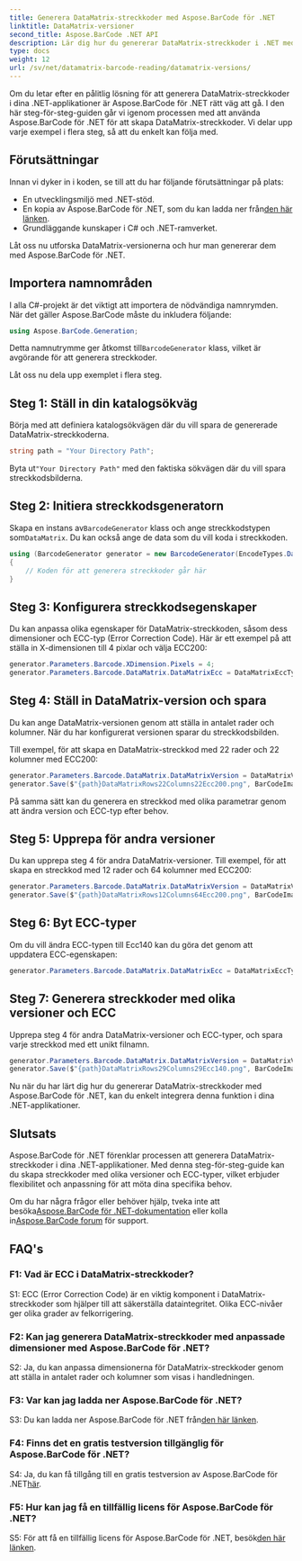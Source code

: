 ```yaml
---
title: Generera DataMatrix-streckkoder med Aspose.BarCode för .NET
linktitle: DataMatrix-versioner
second_title: Aspose.BarCode .NET API
description: Lär dig hur du genererar DataMatrix-streckkoder i .NET med Aspose.BarCode för .NET. Anpassade mått, ECC-stöd och mer.
type: docs
weight: 12
url: /sv/net/datamatrix-barcode-reading/datamatrix-versions/
---
```

Om du letar efter en pålitlig lösning för att generera DataMatrix-streckkoder i dina .NET-applikationer är Aspose.BarCode för .NET rätt väg att gå. I den här steg-för-steg-guiden går vi igenom processen med att använda Aspose.BarCode för .NET för att skapa DataMatrix-streckkoder. Vi delar upp varje exempel i flera steg, så att du enkelt kan följa med.

## Förutsättningar

Innan vi dyker in i koden, se till att du har följande förutsättningar på plats:
- En utvecklingsmiljö med .NET-stöd.
-  En kopia av Aspose.BarCode för .NET, som du kan ladda ner från[den här länken](https://releases.aspose.com/barcode/net/).
- Grundläggande kunskaper i C# och .NET-ramverket.

Låt oss nu utforska DataMatrix-versionerna och hur man genererar dem med Aspose.BarCode för .NET.

## Importera namnområden

I alla C#-projekt är det viktigt att importera de nödvändiga namnrymden. När det gäller Aspose.BarCode måste du inkludera följande:

```csharp
using Aspose.BarCode.Generation;
```

 Detta namnutrymme ger åtkomst till`BarcodeGenerator` klass, vilket är avgörande för att generera streckkoder.

Låt oss nu dela upp exemplet i flera steg.

## Steg 1: Ställ in din katalogsökväg

Börja med att definiera katalogsökvägen där du vill spara de genererade DataMatrix-streckkoderna.

```csharp
string path = "Your Directory Path";
```

 Byta ut`"Your Directory Path"` med den faktiska sökvägen där du vill spara streckkodsbilderna.

## Steg 2: Initiera streckkodsgeneratorn

 Skapa en instans av`BarcodeGenerator` klass och ange streckkodstypen som`DataMatrix`. Du kan också ange de data som du vill koda i streckkoden.

```csharp
using (BarcodeGenerator generator = new BarcodeGenerator(EncodeTypes.DataMatrix, "Åspóse.Barcóde©"))
{
    // Koden för att generera streckkoder går här
}
```

## Steg 3: Konfigurera streckkodsegenskaper

Du kan anpassa olika egenskaper för DataMatrix-streckkoden, såsom dess dimensioner och ECC-typ (Error Correction Code). Här är ett exempel på att ställa in X-dimensionen till 4 pixlar och välja ECC200:

```csharp
generator.Parameters.Barcode.XDimension.Pixels = 4;
generator.Parameters.Barcode.DataMatrix.DataMatrixEcc = DataMatrixEccType.Ecc200;
```

## Steg 4: Ställ in DataMatrix-version och spara

Du kan ange DataMatrix-versionen genom att ställa in antalet rader och kolumner. När du har konfigurerat versionen sparar du streckkodsbilden.

Till exempel, för att skapa en DataMatrix-streckkod med 22 rader och 22 kolumner med ECC200:

```csharp
generator.Parameters.Barcode.DataMatrix.DataMatrixVersion = DataMatrixVersion.ECC200_22x22;
generator.Save($"{path}DataMatrixRows22Columns22Ecc200.png", BarCodeImageFormat.Png);
```

På samma sätt kan du generera en streckkod med olika parametrar genom att ändra version och ECC-typ efter behov.

## Steg 5: Upprepa för andra versioner

Du kan upprepa steg 4 för andra DataMatrix-versioner. Till exempel, för att skapa en streckkod med 12 rader och 64 kolumner med ECC200:

```csharp
generator.Parameters.Barcode.DataMatrix.DataMatrixVersion = DataMatrixVersion.DMRE_12x64;
generator.Save($"{path}DataMatrixRows12Columns64Ecc200.png", BarCodeImageFormat.Png);
```

## Steg 6: Byt ECC-typer

Om du vill ändra ECC-typen till Ecc140 kan du göra det genom att uppdatera ECC-egenskapen:

```csharp
generator.Parameters.Barcode.DataMatrix.DataMatrixEcc = DataMatrixEccType.Ecc140;
```

## Steg 7: Generera streckkoder med olika versioner och ECC

Upprepa steg 4 för andra DataMatrix-versioner och ECC-typer, och spara varje streckkod med ett unikt filnamn.

```csharp
generator.Parameters.Barcode.DataMatrix.DataMatrixVersion = DataMatrixVersion.ECC000_140_29x29;
generator.Save($"{path}DataMatrixRows29Columns29Ecc140.png", BarCodeImageFormat.Png);
```

Nu när du har lärt dig hur du genererar DataMatrix-streckkoder med Aspose.BarCode för .NET, kan du enkelt integrera denna funktion i dina .NET-applikationer.

## Slutsats

Aspose.BarCode för .NET förenklar processen att generera DataMatrix-streckkoder i dina .NET-applikationer. Med denna steg-för-steg-guide kan du skapa streckkoder med olika versioner och ECC-typer, vilket erbjuder flexibilitet och anpassning för att möta dina specifika behov.

 Om du har några frågor eller behöver hjälp, tveka inte att besöka[Aspose.BarCode för .NET-dokumentation](https://reference.aspose.com/barcode/net/) eller kolla in[Aspose.BarCode forum](https://forum.aspose.com/c/barcode/13) för support.

## FAQ's

### F1: Vad är ECC i DataMatrix-streckkoder?

S1: ECC (Error Correction Code) är en viktig komponent i DataMatrix-streckkoder som hjälper till att säkerställa dataintegritet. Olika ECC-nivåer ger olika grader av felkorrigering.

### F2: Kan jag generera DataMatrix-streckkoder med anpassade dimensioner med Aspose.BarCode för .NET?

S2: Ja, du kan anpassa dimensionerna för DataMatrix-streckkoder genom att ställa in antalet rader och kolumner som visas i handledningen.

### F3: Var kan jag ladda ner Aspose.BarCode för .NET?

 S3: Du kan ladda ner Aspose.BarCode för .NET från[den här länken](https://releases.aspose.com/barcode/net/).

### F4: Finns det en gratis testversion tillgänglig för Aspose.BarCode för .NET?

 S4: Ja, du kan få tillgång till en gratis testversion av Aspose.BarCode för .NET[här](https://releases.aspose.com/).

### F5: Hur kan jag få en tillfällig licens för Aspose.BarCode för .NET?

 S5: För att få en tillfällig licens för Aspose.BarCode för .NET, besök[den här länken](https://purchase.aspose.com/temporary-license/).